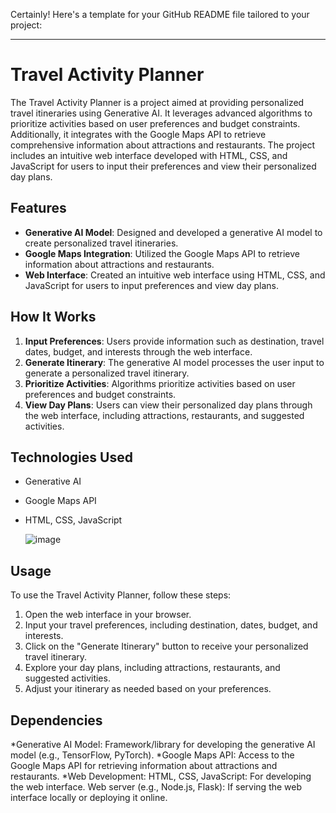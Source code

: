 Certainly! Here's a template for your GitHub README file tailored to your project:

---

# Travel Activity Planner

The Travel Activity Planner is a project aimed at providing personalized travel itineraries using Generative AI. It leverages advanced algorithms to prioritize activities based on user preferences and budget constraints. Additionally, it integrates with the Google Maps API to retrieve comprehensive information about attractions and restaurants. The project includes an intuitive web interface developed with HTML, CSS, and JavaScript for users to input their preferences and view their personalized day plans.

## Features

- **Generative AI Model**: Designed and developed a generative AI model to create personalized travel itineraries.
- **Google Maps Integration**: Utilized the Google Maps API to retrieve information about attractions and restaurants.
- **Web Interface**: Created an intuitive web interface using HTML, CSS, and JavaScript for users to input preferences and view day plans.

## How It Works

1. **Input Preferences**: Users provide information such as destination, travel dates, budget, and interests through the web interface.
2. **Generate Itinerary**: The generative AI model processes the user input to generate a personalized travel itinerary.
3. **Prioritize Activities**: Algorithms prioritize activities based on user preferences and budget constraints.
4. **View Day Plans**: Users can view their personalized day plans through the web interface, including attractions, restaurants, and suggested activities.

## Technologies Used

- Generative AI
- Google Maps API
- HTML, CSS, JavaScript

  ![image](https://github.com/sushu-99/Travel-Activity-Planner/assets/132267021/fe05e323-4ba8-4955-a938-544ed10ff8c9)


## Usage

To use the Travel Activity Planner, follow these steps:

1. Open the web interface in your browser.
2. Input your travel preferences, including destination, dates, budget, and interests.
3. Click on the "Generate Itinerary" button to receive your personalized travel itinerary.
4. Explore your day plans, including attractions, restaurants, and suggested activities.
5. Adjust your itinerary as needed based on your preferences.

## Dependencies

*Generative AI Model:
Framework/library for developing the generative AI model (e.g., TensorFlow, PyTorch).
*Google Maps API:
Access to the Google Maps API for retrieving information about attractions and restaurants.
*Web Development:
HTML, CSS, JavaScript: For developing the web interface.
Web server (e.g., Node.js, Flask): If serving the web interface locally or deploying it online.
